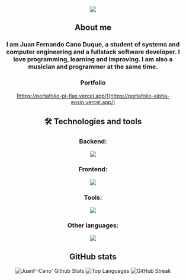 <div align="center">
<img src="https://readme-typing-svg.herokuapp.com/?font=righteous&color=ffffff&size=35&center=true&vCenter=true&width=500&height=70&duration=4000&lines=💻+Hi!+👋,+I'm+Juan+Fernando+𝄡+♫;" />

## About me
<h3>I am Juan Fernando Cano Duque, a student of systems and computer engineering and a fullstack software developer. I love programming, learning and improving. I am also a musician and programmer at the same time.</h3>

### Portfolio 
[https://portafolio-pi-flax.vercel.app/](https://portafolio-alpha-eosin.vercel.app/)

## 🛠 Technologies and tools
### Backend:
<img src="https://skillicons.dev/icons?i=postgres,mysql,pnpm,bun,npm,nodejs,nestjs,ts,js,supabase" />

### Frontend:
<img src="https://skillicons.dev/icons?i=html,css,tailwind,vite,nextjs,react,vuejs,bootstrap,docker,redux,express"/>

### Tools: 
<img src="https://skillicons.dev/icons?i=postman,vercel,notion,figma,vscode,git,github,ai,replit,discord,ubuntu,windows" /> 

### Other languages:
<img src="https://skillicons.dev/icons?i=php,c,cpp" />

## GitHub stats
<div align="center">
    <img src="https://github-readme-stats.vercel.app/api?username=JuanF-Cano&hide=contribs,prs&show_icons=true&bg_color=0d1116&title_color=008e1c&text_color=3fbd58&icon_color=004e0f" alt="JuanF-Cano' Github Stats">
    <img src="https://github-readme-stats.vercel.app/api/top-langs/?username=JuanF-Cano&theme=radical&hide_border=false&include_all_commits=false&count_private=false&layout=compact&bg_color=0d1116&title_color=008e1c&text_color=3fbd58&icon_color=004e0f" alt="Top Languages">
    <img src="https://github-readme-streak-stats.herokuapp.com/?user=JuanF-Cano&theme=dark&count_private=true&bg_color=0d1116&title_color=008e1c&text_color=3fbd58&icon_color=004e0f" alt="GitHub Streak">
</div>
